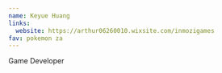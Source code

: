 ```yaml
---
name: Keyue Huang
links:
  website: https://arthur06260010.wixsite.com/inmozigames
fav: pokemon za
---
```

Game Developer